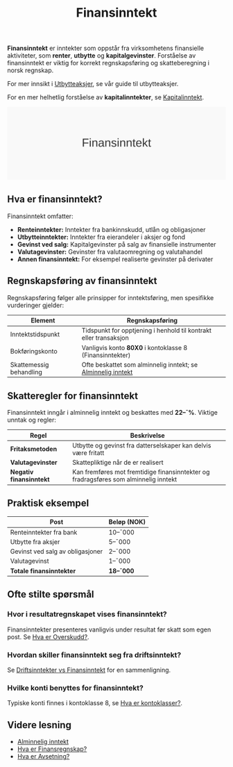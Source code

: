 ﻿---
title: "Finansinntekt"
meta_title: "Finansinntekt"
meta_description: '**Finansinntekt** er inntekter som oppstår fra virksomhetens finansielle aktiviteter, som **renter**, **utbytte** og **kapitalgevinster**. Forståelse av finan...'
slug: finansinntekt
type: blog
layout: pages/single
---

**Finansinntekt** er inntekter som oppstår fra virksomhetens finansielle aktiviteter, som **renter**, **utbytte** og **kapitalgevinster**. Forståelse av finansinntekt er viktig for korrekt regnskapsføring og skatteberegning i norsk regnskap.

For mer innsikt i [Utbytteaksjer](/blogs/regnskap/utbytteaksjer "Utbytteaksjer “ Guide til utbytteaksjer og utbytteavkastning"), se vår guide til utbytteaksjer.
 
For en mer helhetlig forståelse av **kapitalinntekter**, se [Kapitalinntekt](/blogs/regnskap/kapitalinntekt "Kapitalinntekt “ Innføring i renter, utbytte, leieinntekter og kapitalgevinster i norsk regnskap").

![Finansinntekt](finansinntekt-image.svg)

## Hva er finansinntekt?

Finansinntekt omfatter:

* **Renteinntekter:** Inntekter fra bankinnskudd, utlån og obligasjoner
* **Utbytteinntekter:** Inntekter fra eierandeler i aksjer og fond
* **Gevinst ved salg:** Kapitalgevinster på salg av finansielle instrumenter
* **Valutagevinster:** Gevinster fra valutaomregning og valutahandel
* **Annen finansinntekt:** For eksempel realiserte gevinster på derivater

## Regnskapsføring av finansinntekt

Regnskapsføring følger alle prinsipper for inntektsføring, men spesifikke vurderinger gjelder:

| Element                   | Regnskapsføring                                                          |
|---------------------------|--------------------------------------------------------------------------|
| Inntektstidspunkt         | Tidspunkt for opptjening i henhold til kontrakt eller transaksjon         |
| Bokføringskonto           | Vanligvis konto **80X0** i kontoklasse 8 (Finansinntekter)                |
| Skattemessig behandling   | Ofte beskattet som alminnelig inntekt; se [Alminnelig inntekt](/blogs/regnskap/alminnelig-inntekt "Alminnelig inntekt “ Komplett guide til skattemessig resultat og beregning") |

## Skatteregler for finansinntekt

Finansinntekt inngår i alminnelig inntekt og beskattes med **22–¯%**. Viktige unntak og regler:

| Regel                   | Beskrivelse                                                              |
|-------------------------|--------------------------------------------------------------------------|
| **Fritaksmetoden**      | Utbytte og gevinst fra datterselskaper kan delvis være fritatt           |
| **Valutagevinster**     | Skattepliktige når de er realisert                                        |
| **Negativ finansinntekt** | Kan fremføres mot fremtidige finansinntekter og fradragsføres som alminnelig inntekt |

## Praktisk eksempel

| Post                             | Beløp (NOK) |
|----------------------------------|-------------|
| Renteinntekter fra bank          | 10–¯000      |
| Utbytte fra aksjer               | 5–¯000       |
| Gevinst ved salg av obligasjoner | 2–¯000       |
| Valutagevinst                    | 1–¯000       |
| **Totale finansinntekter**      | **18–¯000**  |

## Ofte stilte spørsmål

### Hvor i resultatregnskapet vises finansinntekt?

Finansinntekter presenteres vanligvis under resultat før skatt som egen post. Se [Hva er Overskudd?](/blogs/regnskap/hva-er-profitt "Hva er Overskudd? Resultat før skatt og Profitt i Norsk Regnskap").

### Hvordan skiller finansinntekt seg fra driftsinntekt?

Se [Driftsinntekter vs Finansinntekt](/blogs/regnskap/hva-er-driftsinntekter "Hva er Driftsinntekter?") for en sammenligning.

### Hvilke konti benyttes for finansinntekt?

Typiske konti finnes i kontoklasse 8, se [Hva er kontoklasser?](/blogs/regnskap/hva-er-kontoklasser "Hva er Kontoklasser? Klasse 8: Finansinntekter og Finanskostnader").

## Videre lesning

* [Alminnelig inntekt](/blogs/regnskap/alminnelig-inntekt "Alminnelig inntekt “ Komplett guide til skattemessig resultat og beregning")
* [Hva er Finansregnskap?](/blogs/regnskap/hva-er-finansregnskap "Hva er Finansregnskap? Oversikt og regnskapsregler")
* [Hva er Avsetning?](/blogs/regnskap/avsetning "Hva er Avsetning? Guide til periodisering og balanseføring")











